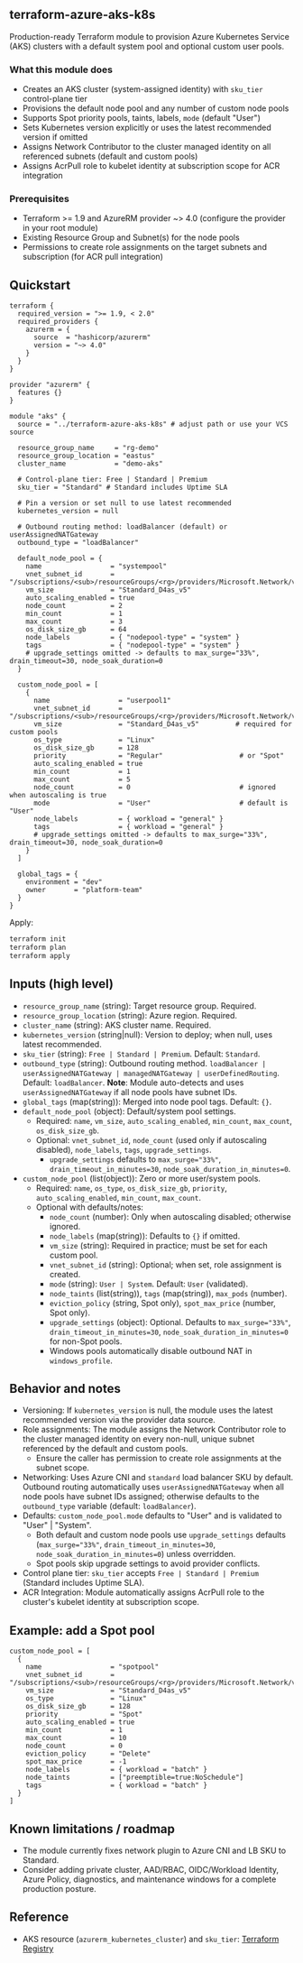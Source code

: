 ## terraform-azure-aks-k8s

Production-ready Terraform module to provision Azure Kubernetes Service (AKS) clusters with a default system pool and optional custom user pools.

### What this module does
- Creates an AKS cluster (system-assigned identity) with `sku_tier` control-plane tier
- Provisions the default node pool and any number of custom node pools
- Supports Spot priority pools, taints, labels, `mode` (default "User")
- Sets Kubernetes version explicitly or uses the latest recommended version if omitted
- Assigns Network Contributor to the cluster managed identity on all referenced subnets (default and custom pools)
- Assigns AcrPull role to kubelet identity at subscription scope for ACR integration

### Prerequisites
- Terraform >= 1.9 and AzureRM provider ~> 4.0 (configure the provider in your root module)
- Existing Resource Group and Subnet(s) for the node pools
- Permissions to create role assignments on the target subnets and subscription (for ACR pull integration)

## Quickstart
```hcl
terraform {
  required_version = ">= 1.9, < 2.0"
  required_providers {
    azurerm = {
      source  = "hashicorp/azurerm"
      version = "~> 4.0"
    }
  }
}

provider "azurerm" {
  features {}
}

module "aks" {
  source = "../terraform-azure-aks-k8s" # adjust path or use your VCS source

  resource_group_name     = "rg-demo"
  resource_group_location = "eastus"
  cluster_name            = "demo-aks"

  # Control-plane tier: Free | Standard | Premium
  sku_tier = "Standard" # Standard includes Uptime SLA

  # Pin a version or set null to use latest recommended
  kubernetes_version = null
  
  # Outbound routing method: loadBalancer (default) or userAssignedNATGateway
  outbound_type = "loadBalancer"

  default_node_pool = {
    name                 = "systempool"
    vnet_subnet_id       = "/subscriptions/<sub>/resourceGroups/<rg>/providers/Microsoft.Network/virtualNetworks/<vnet>/subnets/<subnet>"
    vm_size              = "Standard_D4as_v5"
    auto_scaling_enabled = true
    node_count           = 2
    min_count            = 1
    max_count            = 3
    os_disk_size_gb      = 64
    node_labels          = { "nodepool-type" = "system" }
    tags                 = { "nodepool-type" = "system" }
    # upgrade_settings omitted -> defaults to max_surge="33%", drain_timeout=30, node_soak_duration=0
  }

  custom_node_pool = [
    {
      name                 = "userpool1"
      vnet_subnet_id       = "/subscriptions/<sub>/resourceGroups/<rg>/providers/Microsoft.Network/virtualNetworks/<vnet>/subnets/<subnet>"
      vm_size              = "Standard_D4as_v5"         # required for custom pools
      os_type              = "Linux"
      os_disk_size_gb      = 128
      priority             = "Regular"                   # or "Spot"
      auto_scaling_enabled = true
      min_count            = 1
      max_count            = 5
      node_count           = 0                           # ignored when autoscaling is true
      mode                 = "User"                      # default is "User"
      node_labels          = { workload = "general" }
      tags                 = { workload = "general" }
      # upgrade_settings omitted -> defaults to max_surge="33%", drain_timeout=30, node_soak_duration=0
    }
  ]

  global_tags = {
    environment = "dev"
    owner       = "platform-team"
  }
}
```

Apply:
```bash
terraform init
terraform plan
terraform apply
```

## Inputs (high level)
- `resource_group_name` (string): Target resource group. Required.
- `resource_group_location` (string): Azure region. Required.
- `cluster_name` (string): AKS cluster name. Required.
- `kubernetes_version` (string|null): Version to deploy; when null, uses latest recommended.
- `sku_tier` (string): `Free | Standard | Premium`. Default: `Standard`.
- `outbound_type` (string): Outbound routing method. `loadBalancer | userAssignedNATGateway | managedNATGateway | userDefinedRouting`. Default: `loadBalancer`. **Note**: Module auto-detects and uses `userAssignedNATGateway` if all node pools have subnet IDs.
- `global_tags` (map(string)): Merged into node pool tags. Default: `{}`.
- `default_node_pool` (object): Default/system pool settings.
  - Required: `name`, `vm_size`, `auto_scaling_enabled`, `min_count`, `max_count`, `os_disk_size_gb`.
  - Optional: `vnet_subnet_id`, `node_count` (used only if autoscaling disabled), `node_labels`, `tags`, `upgrade_settings`.
    - `upgrade_settings` defaults to `max_surge="33%"`, `drain_timeout_in_minutes=30`, `node_soak_duration_in_minutes=0`.
- `custom_node_pool` (list(object)): Zero or more user/system pools.
  - Required: `name`, `os_type`, `os_disk_size_gb`, `priority`, `auto_scaling_enabled`, `min_count`, `max_count`.
  - Optional with defaults/notes:
    - `node_count` (number): Only when autoscaling disabled; otherwise ignored.
    - `node_labels` (map(string)): Defaults to `{}` if omitted.
    - `vm_size` (string): Required in practice; must be set for each custom pool.
    - `vnet_subnet_id` (string): Optional; when set, role assignment is created.
    - `mode` (string): `User | System`. Default: `User` (validated).
    - `node_taints` (list(string)), `tags` (map(string)), `max_pods` (number).
    - `eviction_policy` (string, Spot only), `spot_max_price` (number, Spot only).
    - `upgrade_settings` (object): Optional. Defaults to `max_surge="33%"`, `drain_timeout_in_minutes=30`, `node_soak_duration_in_minutes=0` for non-Spot pools.
    - Windows pools automatically disable outbound NAT in `windows_profile`.

## Behavior and notes
- Versioning: If `kubernetes_version` is null, the module uses the latest recommended version via the provider data source.
- Role assignments: The module assigns the Network Contributor role to the cluster managed identity on every non-null, unique subnet referenced by the default and custom pools.
  - Ensure the caller has permission to create role assignments at the subnet scope.
- Networking: Uses Azure CNI and `standard` load balancer SKU by default. Outbound routing automatically uses `userAssignedNATGateway` when all node pools have subnet IDs assigned; otherwise defaults to the `outbound_type` variable (default: `loadBalancer`).
- Defaults: `custom_node_pool.mode` defaults to "User" and is validated to "User" | "System".
  - Both default and custom node pools use `upgrade_settings` defaults (`max_surge="33%"`, `drain_timeout_in_minutes=30`, `node_soak_duration_in_minutes=0`) unless overridden.
  - Spot pools skip upgrade settings to avoid provider conflicts.
- Control plane tier: `sku_tier` accepts `Free | Standard | Premium` (Standard includes Uptime SLA).
- ACR Integration: Module automatically assigns AcrPull role to the cluster's kubelet identity at subscription scope.

## Example: add a Spot pool
```hcl
custom_node_pool = [
  {
    name                 = "spotpool"
    vnet_subnet_id       = "/subscriptions/<sub>/resourceGroups/<rg>/providers/Microsoft.Network/virtualNetworks/<vnet>/subnets/<subnet>"
    vm_size              = "Standard_D4as_v5"
    os_type              = "Linux"
    os_disk_size_gb      = 128
    priority             = "Spot"
    auto_scaling_enabled = true
    min_count            = 1
    max_count            = 10
    node_count           = 0
    eviction_policy      = "Delete"
    spot_max_price       = -1
    node_labels          = { workload = "batch" }
    node_taints          = ["preemptible=true:NoSchedule"]
    tags                 = { workload = "batch" }
  }
]
```

## Known limitations / roadmap
- The module currently fixes network plugin to Azure CNI and LB SKU to Standard.
- Consider adding private cluster, AAD/RBAC, OIDC/Workload Identity, Azure Policy, diagnostics, and maintenance windows for a complete production posture.

## Reference
- AKS resource (`azurerm_kubernetes_cluster`) and `sku_tier`: [Terraform Registry](https://registry.terraform.io/providers/hashicorp/azurerm/latest/docs/resources/kubernetes_cluster)
